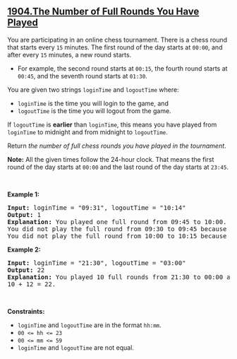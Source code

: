 ## [1904.The Number of Full Rounds You Have Played](https://leetcode.com/problems/the-number-of-full-rounds-you-have-played/)
<p>You are participating in an online chess tournament. There is a chess round that starts every <code>15</code> minutes. The first round of the day starts at <code>00:00</code>, and after every <code>15</code> minutes, a new round starts.</p>

<ul>
	<li>For example, the second round starts at <code>00:15</code>, the fourth round starts at <code>00:45</code>, and the seventh round starts at <code>01:30</code>.</li>
</ul>

<p>You are given two strings <code>loginTime</code> and <code>logoutTime</code> where:</p>

<ul>
	<li><code>loginTime</code> is the time you will login to the game, and</li>
	<li><code>logoutTime</code> is the time you will logout from the game.</li>
</ul>

<p>If <code>logoutTime</code> is <strong>earlier</strong> than <code>loginTime</code>, this means you have played from <code>loginTime</code> to midnight and from midnight to <code>logoutTime</code>.</p>

<p>Return <em>the number of full chess rounds you have played in the tournament</em>.</p>

<p><strong>Note:</strong>&nbsp;All the given times follow the 24-hour clock. That means the first round of the day starts at <code>00:00</code> and the last round of the day starts at <code>23:45</code>.</p>

<p>&nbsp;</p>
<p><strong class="example">Example 1:</strong></p>

<pre>
<strong>Input:</strong> loginTime = &quot;09:31&quot;, logoutTime = &quot;10:14&quot;
<strong>Output:</strong> 1
<strong>Explanation:</strong> You played one full round from 09:45 to 10:00.
You did not play the full round from 09:30 to 09:45 because you logged in at 09:31 after it began.
You did not play the full round from 10:00 to 10:15 because you logged out at 10:14 before it ended.
</pre>

<p><strong class="example">Example 2:</strong></p>

<pre>
<strong>Input:</strong> loginTime = &quot;21:30&quot;, logoutTime = &quot;03:00&quot;
<strong>Output:</strong> 22
<strong>Explanation:</strong> You played 10 full rounds from 21:30 to 00:00 and 12 full rounds from 00:00 to 03:00.
10 + 12 = 22.
</pre>

<p>&nbsp;</p>
<p><strong>Constraints:</strong></p>

<ul>
	<li><code>loginTime</code> and <code>logoutTime</code> are in the format <code>hh:mm</code>.</li>
	<li><code>00 &lt;= hh &lt;= 23</code></li>
	<li><code>00 &lt;= mm &lt;= 59</code></li>
	<li><code>loginTime</code> and <code>logoutTime</code> are not equal.</li>
</ul>
